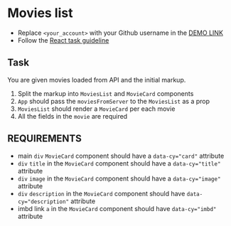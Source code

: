 # Movies list
- Replace `<your_account>` with your Github username in the
 [DEMO LINK](https://<your_account>.github.io/react_movies-list/)
- Follow the [React task guideline](https://github.com/mate-academy/react_task-guideline#react-tasks-guideline)

## Task
You are given movies loaded from API and the initial markup.
1. Split the markup into `MoviesList` and `MovieCard` components
2. `App` should pass the `moviesFromServer` to the `MoviesList` as a prop
3. `MoviesList` should render a `MovieCard` per each movie
4. All the fields in the `movie` are required

## REQUIREMENTS

- main `div` `MovieCard` component should have a `data-cy="card"` attribute
- `div` `title` in the `MovieCard` component should have a `data-cy="title"` attribute
- `div` `image` in the `MovieCard` component should have a `data-cy="image"` attribute
- `div` `description` in the `MovieCard` component should have `data-cy="description"` attribute
- imbd link `a` in the `MovieCard` component should have `data-cy="imbd"` attribute